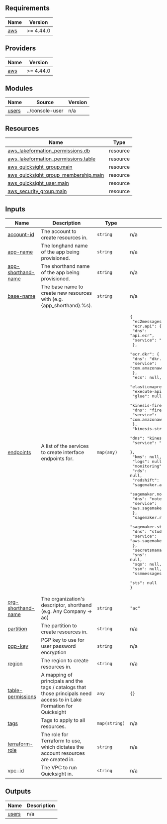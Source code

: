 ## Requirements

| Name | Version |
|------|---------|
| <a name="requirement_aws"></a> [aws](#requirement\_aws) | >= 4.44.0 |

## Providers

| Name | Version |
|------|---------|
| <a name="provider_aws"></a> [aws](#provider\_aws) | >= 4.44.0 |

## Modules

| Name | Source | Version |
|------|--------|---------|
| <a name="module_users"></a> [users](#module\_users) | ../console-user | n/a |

## Resources

| Name | Type |
|------|------|
| [aws_lakeformation_permissions.db](https://registry.terraform.io/providers/hashicorp/aws/latest/docs/resources/lakeformation_permissions) | resource |
| [aws_lakeformation_permissions.table](https://registry.terraform.io/providers/hashicorp/aws/latest/docs/resources/lakeformation_permissions) | resource |
| [aws_quicksight_group.main](https://registry.terraform.io/providers/hashicorp/aws/latest/docs/resources/quicksight_group) | resource |
| [aws_quicksight_group_membership.main](https://registry.terraform.io/providers/hashicorp/aws/latest/docs/resources/quicksight_group_membership) | resource |
| [aws_quicksight_user.main](https://registry.terraform.io/providers/hashicorp/aws/latest/docs/resources/quicksight_user) | resource |
| [aws_security_group.main](https://registry.terraform.io/providers/hashicorp/aws/latest/docs/resources/security_group) | resource |

## Inputs

| Name | Description | Type | Default | Required |
|------|-------------|------|---------|:--------:|
| <a name="input_account-id"></a> [account-id](#input\_account-id) | The account to create resources in. | `string` | n/a | yes |
| <a name="input_app-name"></a> [app-name](#input\_app-name) | The longhand name of the app being provisioned. | `string` | n/a | yes |
| <a name="input_app-shorthand-name"></a> [app-shorthand-name](#input\_app-shorthand-name) | The shorthand name of the app being provisioned. | `string` | n/a | yes |
| <a name="input_base-name"></a> [base-name](#input\_base-name) | The base name to create new resources with (e.g. {app\_shorthand}.%s). | `string` | n/a | yes |
| <a name="input_endpoints"></a> [endpoints](#input\_endpoints) | A list of the services to create interface endpoints for. | `map(any)` | <pre>{<br>  "ec2messages": null,<br>  "ecr.api": {<br>    "dns": "api.ecr",<br>    "service": "com.amazonaws.%s.ecr.api"<br>  },<br>  "ecr.dkr": {<br>    "dns": "dkr.ecr",<br>    "service": "com.amazonaws.%s.ecr.dkr"<br>  },<br>  "ecs": null,<br>  "elasticmapreduce": null,<br>  "execute-api": null,<br>  "glue": null,<br>  "kinesis-firehose": {<br>    "dns": "firehose",<br>    "service": "com.amazonaws.%s.kinesis-firehose"<br>  },<br>  "kinesis-streams": {<br>    "dns": "kinesis",<br>    "service": "com.amazonaws.%s.kinesis-streams"<br>  },<br>  "kms": null,<br>  "logs": null,<br>  "monitoring": null,<br>  "rds": null,<br>  "redshift": null,<br>  "sagemaker.api": null,<br>  "sagemaker.notebook": {<br>    "dns": "notebook",<br>    "service": "aws.sagemaker.%s.notebook"<br>  },<br>  "sagemaker.runtime": null,<br>  "sagemaker.studio": {<br>    "dns": "studio",<br>    "service": "aws.sagemaker.%s.studio"<br>  },<br>  "secretsmanager": null,<br>  "sns": null,<br>  "sqs": null,<br>  "ssm": null,<br>  "ssmmessages": null,<br>  "sts": null<br>}</pre> | no |
| <a name="input_org-shorthand-name"></a> [org-shorthand-name](#input\_org-shorthand-name) | The organization's descriptor, shorthand (e.g. Any Company -> ac) | `string` | `"ac"` | no |
| <a name="input_partition"></a> [partition](#input\_partition) | The partition to create resources in. | `string` | n/a | yes |
| <a name="input_pgp-key"></a> [pgp-key](#input\_pgp-key) | PGP key to use for user password encryption | `string` | n/a | yes |
| <a name="input_region"></a> [region](#input\_region) | The region to create resources in. | `string` | n/a | yes |
| <a name="input_table-permissions"></a> [table-permissions](#input\_table-permissions) | A mapping of principals and the tags / catalogs that those principals need access to in Lake Formation for Quicksight | `any` | `{}` | no |
| <a name="input_tags"></a> [tags](#input\_tags) | Tags to apply to all resources. | `map(string)` | n/a | yes |
| <a name="input_terraform-role"></a> [terraform-role](#input\_terraform-role) | The role for Terraform to use, which dictates the account resources are created in. | `string` | n/a | yes |
| <a name="input_vpc-id"></a> [vpc-id](#input\_vpc-id) | The VPC to run Quicksight in. | `string` | n/a | yes |

## Outputs

| Name | Description |
|------|-------------|
| <a name="output_users"></a> [users](#output\_users) | n/a |
